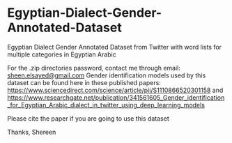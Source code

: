 # Egyptian-Dialect-Gender-Annotated-Dataset
Egyptian Dialect Gender Annotated Dataset from Twitter with word lists for multiple categories in Egyptian Arabic

For the .zip directories password, contact me through email: sheen.elsayed@gmail.com
Gender identification models used by this dataset can be found here in these published papers: https://www.sciencedirect.com/science/article/pii/S1110866520301158 and https://www.researchgate.net/publication/341561605_Gender_identification_for_Egyptian_Arabic_dialect_in_twitter_using_deep_learning_models

Please cite the paper if you are going to use this dataset

Thanks,
Shereen
